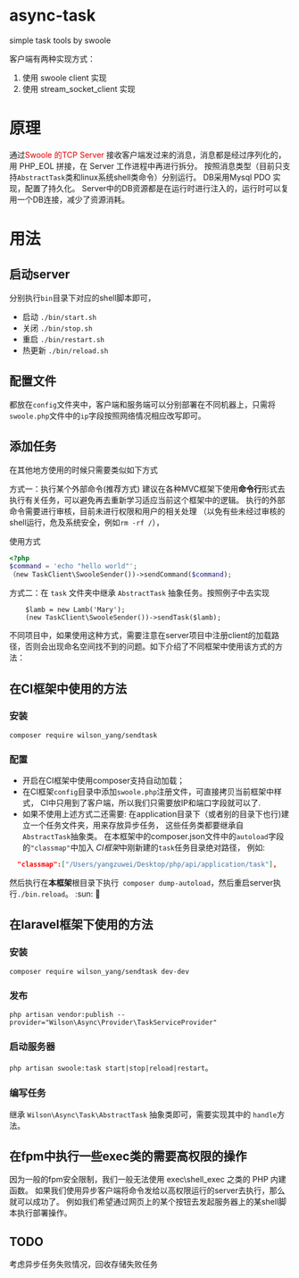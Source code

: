 # async-task
simple task tools by swoole

客户端有两种实现方式：
1. 使用 swoole client 实现
2. 使用 stream_socket_client 实现

# 原理
通过<font color="#dd0000">Swoole 的TCP Server </font> 接收客户端发过来的消息，消息都是经过序列化的，用 PHP_EOL 拼接，在 Server 工作进程中再进行拆分。
按照消息类型（目前只支持`AbstractTask`类和linux系统shell类命令）分别运行。
DB采用Mysql PDO 实现，配置了持久化。
Server中的DB资源都是在运行时进行注入的，运行时可以复用一个DB连接，减少了资源消耗。

# 用法

## 启动server

分别执行`bin`目录下对应的shell脚本即可，
- 启动 `./bin/start.sh`
- 关闭 `./bin/stop.sh`
- 重启 `./bin/restart.sh`
- 热更新 `./bin/reload.sh`

## 配置文件
都放在`config`文件夹中，客户端和服务端可以分别部署在不同机器上，只需将`swoole.php`文件中的`ip`字段按照网络情况相应改写即可。

## 添加任务
在其他地方使用的时候只需要类似如下方式

方式一：执行某个外部命令(推荐方式)
建议在各种MVC框架下使用**命令行**形式去执行有关任务，可以避免再去重新学习适应当前这个框架中的逻辑。
执行的外部命令需要进行审核，目前未进行权限和用户的相关处理
（以免有些未经过审核的shell运行，危及系统安全，例如`rm -rf /`），

使用方式
```php
<?php
$command = 'echo "hello world"';
（new TaskClient\SwooleSender())->sendCommand($command);

```

方式二：在 `task` 文件夹中继承 `AbstractTask` 抽象任务。按照例子中去实现
```
    $lamb = new Lamb('Mary');
    (new TaskClient\SwooleSender())->sendTask($lamb);
```
不同项目中，如果使用这种方式，需要注意在server项目中注册client的加载路径，否则会出现命名空间找不到的问题。如下介绍了不同框架中使用该方式的方法：

## 在CI框架中使用的方法

### 安装
`composer require wilson_yang/sendtask`
### 配置
- 开启在CI框架中使用composer支持自动加载；
- 在CI框架`config`目录中添加`swoole.php`注册文件，可直接拷贝当前框架中样式，
CI中只用到了客户端，所以我们只需要放IP和端口字段就可以了.
- 如果不使用上述方式二还需要:
在application目录下（或者别的目录下也行)建立一个任务文件夹，用来存放异步任务，
这些任务类都要继承自`AbstractTask`抽象类。
在本框架中的composer.json文件中的`autoload`字段的`"classmap"`中加入
*CI框架*中刚新建的`task`任务目录绝对路径，
例如:
```json
  "classmap":["/Users/yangzuwei/Desktop/php/api/application/task"],
```
然后执行在**本框架**根目录下执行` composer dump-autoload`，然后重启server执行`./bin.reload`。
:sun: :dog:



## 在laravel框架下使用的方法
### 安装
`composer require wilson_yang/sendtask dev-dev`
### 发布
`php artisan vendor:publish --provider="Wilson\Async\Provider\TaskServiceProvider"`

### 启动服务器
`php artisan swoole:task start|stop|reload|restart`。

### 编写任务

继承 `Wilson\Async\Task\AbstractTask` 抽象类即可，需要实现其中的 `handle`方法。

## 在fpm中执行一些exec类的需要高权限的操作

因为一般的fpm安全限制，我们一般无法使用  exec\shell_exec 之类的 PHP 内建函数。
如果我们使用异步客户端将命令发给以高权限运行的server去执行，那么就可以成功了。
例如我们希望通过网页上的某个按钮去发起服务器上的某shell脚本执行部署操作。

## TODO

考虑异步任务失败情况，回收存储失败任务

